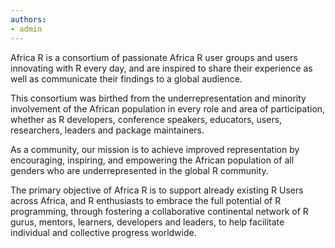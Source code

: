```yaml
---
authors:
- admin
---
```


Africa R is a consortium of passionate Africa R user groups and users innovating with R
every day, and are inspired to share their experience as well as communicate their findings
to a global audience.

This consortium was birthed from the underrepresentation and minority involvement of the
African population in every role and area of participation, whether as R developers, conference
speakers, educators, users, researchers, leaders and package maintainers.

As a community, our mission is to achieve improved representation by encouraging, inspiring,
and empowering the African population of all genders who are underrepresented in the global R
community.

The primary objective of Africa R is to support already existing R Users across Africa, and R
enthusiasts to embrace the full potential of R programming, through fostering a collaborative
continental network of R gurus, mentors, learners, developers and leaders, to help facilitate
individual and collective progress worldwide.
